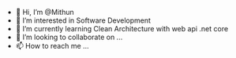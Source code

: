 - 👋 Hi, I’m @Mithun
- 👀 I’m interested in Software Development
- 🌱 I’m currently learning Clean Architecture with web api .net core
- 💞️ I’m looking to collaborate on ...
- 📫 How to reach me ...
